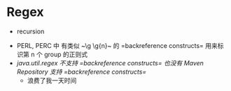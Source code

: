 # Regex


* recursion
+ PERL, PERC 中 有类似 ~\g<n> \g{n}~ 的 =backreference constructs= 用来标识第 n 个 group 的正则式
+ *java.util.regex 不支持 =backreference constructs= 也没有 Maven Repository 支持 =backreference constructs=*
  + 浪费了我一天时间

